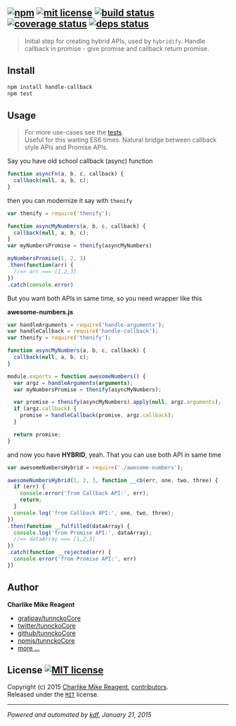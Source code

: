 ## [![npm][npmjs-img]][npmjs-url] [![mit license][license-img]][license-url] [![build status][travis-img]][travis-url] [![coverage status][coveralls-img]][coveralls-url] [![deps status][daviddm-img]][daviddm-url]

> Initial step for creating hybrid APIs, used by `hybridify`. Handle callback in promise - give promise and callback return promise.

## Install
```bash
npm install handle-callback
npm test
```


## Usage
> For more use-cases see the [tests](./test.js).  
> Useful for this waiting ES6 times. Natural bridge between callback style APIs and Promise APIs.

Say you have old school callback (async) function
```js
function asyncFn(a, b, c, callback) {
  callback(null, a, b, c);
}
```

then you can modernize it say with `thenify`
```js
var thenify = require('thenify');

function asyncMyNumbers(a, b, c, callback) {
  callback(null, a, b, c);
}
var myNumbersPromise = thenify(asyncMyNumbers)

myNumbersPromise(1, 2, 3)
.then(function(arr) {
  //=> arr === [1,2,3]
})
.catch(console.error)
```

But you want both APIs in same time, so you need wrapper like this

**awesome-numbers.js**
```js
var handleArguments = require('handle-arguments');
var handleCallback = require('handle-callback');
var thenify = require('thenify');

function asyncMyNumbers(a, b, c, callback) {
  callback(null, a, b, c);
}

module.exports = function awesomeNumbers() {
  var argz = handleArguments(arguments);
  var myNumbersPromise = thenify(asyncMyNumbers);

  var promise = thenify(asyncMyNumbers).apply(null, argz.arguments);
  if (argz.callback) {
    promise = handleCallback(promise, argz.callback);
  }

  return promise;
}
```

and now you have **HYBRID**, yeah. That you can use both API in same time
```js
var awesomeNumbersHybrid = require('./awesome-numbers');

awesomeNumbersHybrid(1, 2, 3, function __cb(err, one, two, three) {
  if (err) {
    console.error('from Callback API:', err);
    return;
  }
  console.log('from Callback API:', one, two, three);
})
.then(function __fulfilled(dataArray) {
  console.log('from Promise API:', dataArray);
  //=> dataArray === [1,2,3]
})
.catch(function __rejected(err) {
  console.error('from Promise API:', err)
})
```



## Author
**Charlike Mike Reagent**
+ [gratipay/tunnckoCore][author-gratipay]
+ [twitter/tunnckoCore][author-twitter]
+ [github/tunnckoCore][author-github]
+ [npmjs/tunnckoCore][author-npmjs]
+ [more ...][contrib-more]


## License [![MIT license][license-img]][license-url]
Copyright (c) 2015 [Charlike Mike Reagent][contrib-more], [contributors][contrib-graf].  
Released under the [`MIT`][license-url] license.


[npmjs-url]: http://npm.im/handle-callback
[npmjs-img]: https://img.shields.io/npm/v/handle-callback.svg?style=flat&label=handle-callback

[coveralls-url]: https://coveralls.io/r/tunnckoCore/handle-callback?branch=master
[coveralls-img]: https://img.shields.io/coveralls/tunnckoCore/handle-callback.svg?style=flat

[license-url]: https://github.com/tunnckoCore/handle-callback/blob/master/license.md
[license-img]: https://img.shields.io/badge/license-MIT-blue.svg?style=flat

[travis-url]: https://travis-ci.org/tunnckoCore/handle-callback
[travis-img]: https://img.shields.io/travis/tunnckoCore/handle-callback.svg?style=flat

[daviddm-url]: https://david-dm.org/tunnckoCore/handle-callback
[daviddm-img]: https://img.shields.io/david/tunnckoCore/handle-callback.svg?style=flat

[author-gratipay]: https://gratipay.com/tunnckoCore
[author-twitter]: https://twitter.com/tunnckoCore
[author-github]: https://github.com/tunnckoCore
[author-npmjs]: https://npmjs.org/~tunnckocore

[contrib-more]: http://j.mp/1stW47C
[contrib-graf]: https://github.com/tunnckoCore/handle-callback/graphs/contributors

***

_Powered and automated by [kdf](https://github.com/tunnckoCore), January 21, 2015_